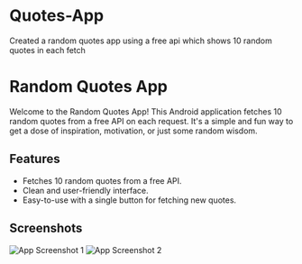 # Quotes-App
Created a random quotes app using a free api which shows 10 random quotes in each fetch
# Random Quotes App

Welcome to the Random Quotes App! This Android application fetches 10 random quotes from a free API on each request. It's a simple and fun way to get a dose of inspiration, motivation, or just some random wisdom.

## Features

- Fetches 10 random quotes from a free API.
- Clean and user-friendly interface.
- Easy-to-use with a single button for fetching new quotes.

## Screenshots

![App Screenshot 1](ss1.png)
![App Screenshot 2](/ss2.png)
 

